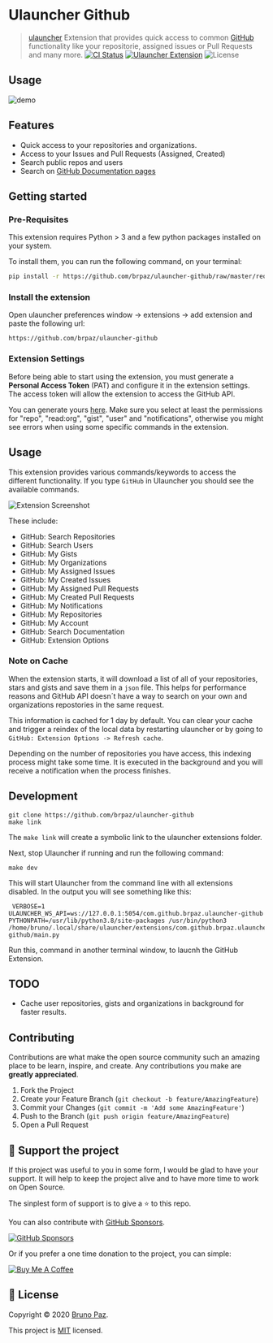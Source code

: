 # Ulauncher Github

> [ulauncher](https://ulauncher.io/) Extension that provides quick access to common [GitHub](https://github.com) functionality like your repositorie, assigned issues or Pull Requests and many more.
[![CI Status](https://img.shields.io/github/workflow/status/brpaz/ulauncher-github/CI?color=orange&label=actions&logo=github&logoColor=orange&style=for-the-badge)](https://github.com/brpaz/ulauncher-docker/workflows)
[![Ulauncher Extension](https://img.shields.io/badge/Ulauncher-Extension-green.svg?style=for-the-badge)](https://ext.ulauncher.io/-/github-brpaz-ulauncher-github)
![License](https://img.shields.io/github/license/brpaz/ulauncher-github.svg?style=for-the-badge)

## Usage

![demo](demo.gif)

## Features

- Quick access to your repositories and organizations.
- Access to your Issues and Pull Requests (Assigned, Created)
- Search public repos and users
- Search on [GitHub Documentation pages](https://docs.github.com/en)

## Getting started


### Pre-Requisites

This extension requires Python > 3 and a few python packages installed on your system.

To install them, you can run the following command, on your terminal:

```bash
pip install -r https://github.com/brpaz/ulauncher-github/raw/master/requirements.txt
```

### Install the extension


Open ulauncher preferences window -> extensions -> add extension and paste the following url:

`https://github.com/brpaz/ulauncher-github`


### Extension Settings

Before being able to start using the extension, you must generate a **Personal Access Token** (PAT) and configure it in the extension settings. The access token will allow the extension to access the GitHub API.

You can generate yours [here](https://github.com/settings/tokens). Make sure you select at least the permissions for "repo", "read:org", "gist", "user" and "notifications", otherwise you might see errors when using some specific commands in the extension.

## Usage

This extension provides various commands/keywords to access the different functionality. If you type `GitHub` in Ulauncher you should see the available commands.

![Extension Screenshot](./assets/screenshots/screenshot_1.png)

These include:

- GitHub: Search Repositories
- GitHub: Search Users
- GitHub: My Gists
- GitHub: My Organizations
- GitHub: My Assigned Issues
- GitHub: My Created Issues
- GitHub: My Assigned Pull Requests
- GitHub: My Created Pull Requests
- GitHub: My Notifications
- GitHub: My Repositories
- GitHub: My Account
- GitHub: Search Documentation
- GitHub: Extension Options

### Note on Cache

When the extension starts, it will download a list of all of your repositories, stars and gists and save them in a `json` file. This helps for performance reasons and GitHub API doesn´t have a way to search on your own and organizations repostories in the same request.

This information is cached for 1 day by default. You can clear your cache and trigger a reindex of the local data by restarting ulauncher or by going to `GitHub: Extension Options -> Refresh cache`.

Depending on the number of repositories you have access, this indexing process might take some time. It is executed in the background and you will receive a notification when the process finishes.

## Development

```
git clone https://github.com/brpaz/ulauncher-github
make link
```

The ```make link``` will create a symbolic link to the ulauncher extensions folder.

Next, stop Ulauncher if running and run the following command:

```
make dev
```

This will start Ulauncher from the command line with all extensions disabled. In the output you will see something like this:

```
 VERBOSE=1 ULAUNCHER_WS_API=ws://127.0.0.1:5054/com.github.brpaz.ulauncher-github PYTHONPATH=/usr/lib/python3.8/site-packages /usr/bin/python3 /home/bruno/.local/share/ulauncher/extensions/com.github.brpaz.ulauncher-github/main.py
```

Run this, command in another terminal window, to laucnh the GitHub Extension.


## TODO

- Cache user repositories, gists and organizations in background for faster results.

## Contributing

Contributions are what make the open source community such an amazing place to be learn, inspire, and create. Any contributions you make are **greatly appreciated**.

1. Fork the Project
2. Create your Feature Branch (`git checkout -b feature/AmazingFeature`)
3. Commit your Changes (`git commit -m 'Add some AmazingFeature'`)
4. Push to the Branch (`git push origin feature/AmazingFeature`)
5. Open a Pull Request
## 💛 Support the project

If this project was useful to you in some form, I would be glad to have your support.  It will help to keep the project alive and to have more time to work on Open Source.

The sinplest form of support is to give a ⭐️ to this repo.

You can also contribute with [GitHub Sponsors](https://github.com/sponsors/brpaz).

[![GitHub Sponsors](https://img.shields.io/badge/GitHub%20Sponsors-Sponsor%20Me-red?style=for-the-badge)](https://github.com/sponsors/brpaz)


Or if you prefer a one time donation to the project, you can simple:

<a href="https://www.buymeacoffee.com/Z1Bu6asGV" target="_blank"><img src="https://www.buymeacoffee.com/assets/img/custom_images/orange_img.png" alt="Buy Me A Coffee" style="height: auto !important;width: auto !important;" ></a>
## 📝 License

Copyright © 2020 [Bruno Paz](https://github.com/brpaz).

This project is [MIT](https://opensource.org/licenses/MIT) licensed.
